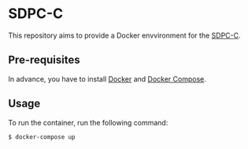 # SDPC-C

This repository aims to provide a Docker envvironment for the [SDPC-C](https://sdpa.sourceforge.net/family.html#sdpa-c).

## Pre-requisites

In advance, you have to install [Docker](https://www.docker.com/) and [Docker Compose](https://docs.docker.com/compose/).

## Usage
To run the container, run the following command:

```bash
$ docker-compose up 
```